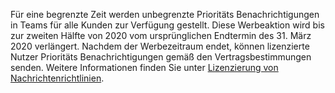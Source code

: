 Für eine begrenzte Zeit werden unbegrenzte Prioritäts Benachrichtigungen in Teams für alle Kunden zur Verfügung gestellt. Diese Werbeaktion wird bis zur zweiten Hälfte von 2020 vom ursprünglichen Endtermin des 31. März 2020 verlängert. Nachdem der Werbezeitraum endet, können lizenzierte Nutzer Prioritäts Benachrichtigungen gemäß den Vertragsbestimmungen senden. Weitere Informationen finden Sie unter [Lizenzierung von Nachrichtenrichtlinien](../teams-add-on-licensing/pri-message.md). 